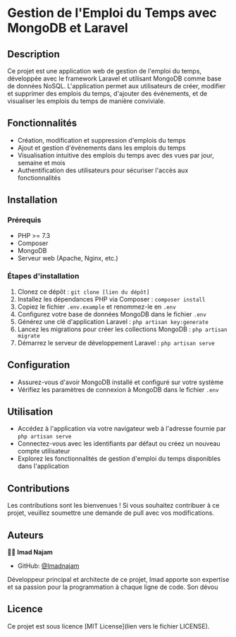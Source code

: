 # Gestion de l'Emploi du Temps avec MongoDB et Laravel

## Description
Ce projet est une application web de gestion de l'emploi du temps, développée avec le framework Laravel et utilisant MongoDB comme base de données NoSQL. L'application permet aux utilisateurs de créer, modifier et supprimer des emplois du temps, d'ajouter des événements, et de visualiser les emplois du temps de manière conviviale.

## Fonctionnalités
- Création, modification et suppression d'emplois du temps
- Ajout et gestion d'événements dans les emplois du temps
- Visualisation intuitive des emplois du temps avec des vues par jour, semaine et mois
- Authentification des utilisateurs pour sécuriser l'accès aux fonctionnalités

## Installation
### Prérequis
- PHP >= 7.3
- Composer
- MongoDB
- Serveur web (Apache, Nginx, etc.)

### Étapes d'installation
1. Clonez ce dépôt : `git clone [lien du dépôt]`
2. Installez les dépendances PHP via Composer : `composer install`
3. Copiez le fichier `.env.example` et renommez-le en `.env`
4. Configurez votre base de données MongoDB dans le fichier `.env`
5. Générez une clé d'application Laravel : `php artisan key:generate`
6. Lancez les migrations pour créer les collections MongoDB : `php artisan migrate`
7. Démarrez le serveur de développement Laravel : `php artisan serve`

## Configuration
- Assurez-vous d'avoir MongoDB installé et configuré sur votre système
- Vérifiez les paramètres de connexion à MongoDB dans le fichier `.env` 

## Utilisation
- Accédez à l'application via votre navigateur web à l'adresse fournie par `php artisan serve`
- Connectez-vous avec les identifiants par défaut ou créez un nouveau compte utilisateur
- Explorez les fonctionnalités de gestion d'emploi du temps disponibles dans l'application

## Contributions
Les contributions sont les bienvenues ! Si vous souhaitez contribuer à ce projet, veuillez soumettre une demande de pull avec vos modifications.

## Auteurs

👨‍💻 **Imad Najam**
- GitHub: [@Imadnajam](https://github.com/Imadnajam)
  
Développeur principal et architecte de ce projet, Imad apporte son expertise et sa passion pour la programmation à chaque ligne de code. Son dévou

## Licence
Ce projet est sous licence [MIT License](lien vers le fichier LICENSE).
